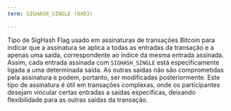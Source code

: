 ```yaml
---
term: SIGHASH_SINGLE (0X03)

---
```

Tipo de SigHash Flag usado em assinaturas de transações Bitcoin para indicar que a assinatura se aplica a todas as entradas da transação e a apenas uma saída, correspondente ao índice da mesma entrada assinada. Assim, cada entrada assinada com `SIGHASH_SINGLE` está especificamente ligada a uma determinada saída. As outras saídas não são comprometidas pela assinatura e podem, portanto, ser modificadas posteriormente. Este tipo de assinatura é útil em transações complexas, onde os participantes desejam vincular certas entradas a saídas específicas, deixando flexibilidade para as outras saídas da transação.
